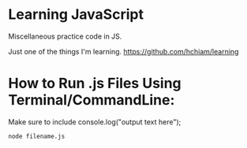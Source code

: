 # Learning JavaScript

Miscellaneous practice code in JS.

Just one of the things I'm learning. https://github.com/hchiam/learning

# How to Run .js Files Using Terminal/CommandLine:

Make sure to include console.log("output text here");

    node filename.js
